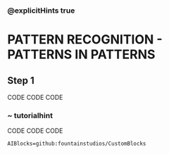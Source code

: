 ### @explicitHints true

# PATTERN RECOGNITION -  PATTERNS IN PATTERNS

## Step 1
CODE CODE CODE

### ~ tutorialhint 
CODE CODE CODE

```package
AIBlocks=github:fountainstudios/CustomBlocks
```
